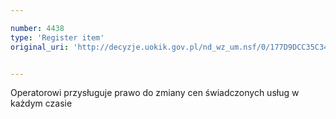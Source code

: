 ```yaml
---

number: 4438
type: 'Register item'
original_uri: 'http://decyzje.uokik.gov.pl/nd_wz_um.nsf/0/177D9DCC35C34E12C1257B44002691AC?OpenDocument'


---
```


Operatorowi przysługuje prawo do zmiany cen świadczonych usług w każdym czasie

